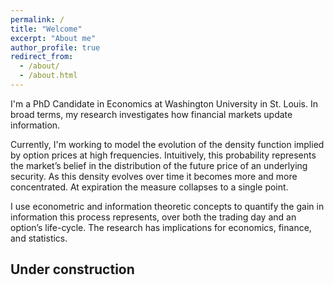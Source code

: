 ```yaml
---
permalink: /
title: "Welcome"
excerpt: "About me"
author_profile: true
redirect_from: 
  - /about/
  - /about.html
---
```

I'm a PhD Candidate in Economics at Washington University in St. Louis. In broad terms, my research investigates how financial markets update information. 

Currently, I'm working to model the evolution of the density function implied by option prices at high frequencies. Intuitively, this probability represents the market’s belief in the distribution of the future price of an underlying security. As this density evolves over time it becomes more and more concentrated. At expiration the measure collapses to a single point. 

I use econometric and information theoretic concepts to quantify the gain in information this process represents, over both the trading day and an option’s life-cycle. The research has implications for economics, finance, and statistics. 

Under construction
------

